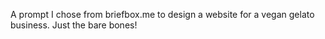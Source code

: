 A prompt I chose from briefbox.me to design a website for a vegan gelato business. Just the bare bones!
